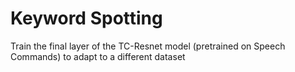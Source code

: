 # Keyword Spotting

Train the final layer of the TC-Resnet model (pretrained on Speech Commands) to adapt to a different dataset
